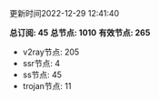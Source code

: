 更新时间2022-12-29 12:41:40

**总订阅: 45**
**总节点: 1010**
**有效节点: 265**
- v2ray节点: 205
- ssr节点: 4
- ss节点: 45
- trojan节点: 11
